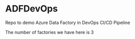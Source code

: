 # ADFDevOps
Repo to demo Azure Data Factory in DevOps CI/CD Pipeline

The number of factories we have here is 3
